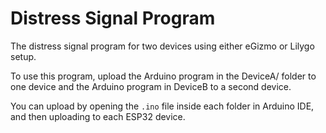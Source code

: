 # Distress Signal Program

The distress signal program for two devices using either eGizmo or Lilygo setup.

To use this program, upload the Arduino program in the DeviceA/ folder to one device and the Arduino program in DeviceB to a second device.

You can upload by opening the `.ino` file inside each folder in Arduino IDE, and then uploading to each ESP32 device.